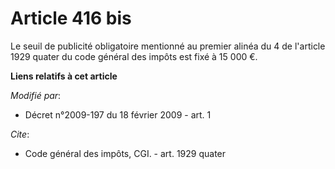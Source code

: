 # Article 416 bis

Le seuil de publicité obligatoire mentionné au premier alinéa du 4 de l'article 1929 quater du code général des impôts est
fixé à 15 000 €.

**Liens relatifs à cet article**

_Modifié par_:

  - Décret n°2009-197 du 18 février 2009 - art. 1

_Cite_:

  - Code général des impôts, CGI. - art. 1929 quater
